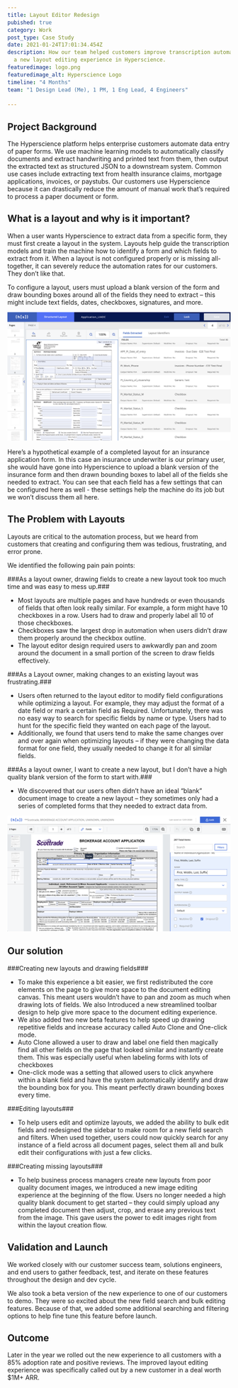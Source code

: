 ```yaml
---
title: Layout Editor Redesign
pubished: true
category: Work
post_type: Case Study
date: 2021-01-24T17:01:34.454Z
description: How our team helped customers improve transcription automation with
  a new layout editing experience in Hyperscience.
featuredimage: logo.png
featuredimage_alt: Hyperscience Logo
timeline: "4 Months"
team: "1 Design Lead (Me), 1 PM, 1 Eng Lead, 4 Engineers"

---
```


## Project Background

The Hyperscience platform helps enterprise customers automate data entry of paper forms. We use machine learning models to automatically classify documents and extract handwriting and printed text from them, then output the extracted text as structured JSON to a downstream system. Common use cases include extracting text from health insurance claims, mortgage applications, invoices, or paystubs. Our customers use Hyperscience because it can drastically reduce the amount of manual work that’s required to process a paper document or form.

## What is a layout and why is it important?

When a user wants Hyperscience to extract data from a specific form, they must first create a layout in the system. Layouts help guide the transcription models and train the machine how to identify a form and which fields to extract from it. When a layout is not configured properly or is missing all-together, it can severely reduce the automation rates for our customers. They don’t like that. 

To configure a layout, users must upload a blank version of the form and draw bounding boxes around all of the fields they need to extract – this might include text fields, dates, checkboxes, signatures, and more.

![Original Layout Editor Design](screen-shot-2020-12-10-at-1.12.20-pm.png "The original Layout Editor design")


Here’s a hypothetical example of a completed layout for an insurance application form. In this case an insurance underwriter is our primary user, she would have gone into Hyperscience to upload a blank version of the insurance form and then drawn bounding boxes to label all of the fields she needed to extract. You can see that each field has a few settings that can be configured here as well - these settings help the machine do its job but we won’t discuss them all here.

## The Problem with Layouts

Layouts are critical to the automation process, but we heard from customers that creating and configuring them was tedious, frustrating, and error prone. 

We identified the following pain pain points:

###As a layout owner, drawing fields to create a new layout took too much time and was easy to mess up.###

   * Most layouts are multiple pages and have hundreds or even thousands of fields that often look really similar. For example, a form might have 10 checkboxes in a row. Users had to draw and properly label all 10 of those checkboxes.
   * Checkboxes saw the largest drop in automation when users didn’t draw them properly around the checkbox outline.
   * The layout editor design required users to awkwardly pan and zoom around the document in a small portion of the screen to draw fields effectively. 

###As a Layout owner, making changes to an existing layout was frustrating.###
   * Users often returned to the layout editor to modify field configurations while optimizing a layout. For example, they may adjust the format of a date field or mark a certain field as Required. Unfortunately, there was no easy way to search for specific fields by name or type. Users had to hunt for the specific field they wanted on each page of the layout.
   * Additionally, we found that users tend to make the same changes over and over again when optimizing layouts – if they were changing the data format for one field, they usually needed to change it for all similar fields.

###As a layout owner, I want to create a new layout, but I don’t have a high quality blank version of the form to start with.###
   * We discovered that our users often didn’t have an ideal “blank” document image to create a new layout – they sometimes only had a series of completed forms that they needed to extract data from. 

![](screen-shot-2021-01-20-at-11.21.15-pm.png)

## Our solution

###Creating new layouts and drawing fields###
   * To make this experience a bit easier, we first redistributed the core elements on the page to give more space to the document editing canvas. This meant users wouldn’t have to pan and zoom as much when drawing lots of fields. We also Introduced a new streamlined toolbar design to help give more space to the document editing experience. 
   * We also added two new beta features to help speed up drawing repetitive fields and increase accuracy called Auto Clone and One-click mode.
   * Auto Clone allowed a user to draw and label one field then magically find all other fields on the page that looked similar and instantly create them. This was especially useful when labeling forms with lots of checkboxes
   * One-click mode was a setting that allowed users to click anywhere within a blank field and have the system automatically identify and draw the bounding box for you. This meant perfectly drawn bounding boxes every time.  

###Editing layouts###
   * To help users edit and optimize layouts, we added the ability to bulk edit fields and redesigned the sidebar to make room for a new field search and filters. When used together, users could now quickly search for any instance of a field across all document pages, select them all and bulk edit their configurations with just a few clicks.

###Creating missing layouts###
   * To help business process managers create new layouts from poor quality document images, we introduced a new image editing experience at the beginning of the flow. Users no longer needed a high quality blank document to get started – they could simply upload any completed document then adjust, crop, and erase any previous text from the image. This gave users the power to edit images right from within the layout creation flow.

## Validation and Launch

We worked closely with our customer success team, solutions engineers, and end users to gather feedback, test, and iterate on these features throughout the design and dev cycle. 

We also took a beta version of the new experience to one of our customers to demo. They were so excited about the new field search and bulk editing features. Because of that, we added some additional searching and filtering options to help fine tune this feature before launch.

## Outcome

Later in the year we rolled out the new experience to all customers with a 85% adoption rate and positive reviews. The improved layout editing experience was specifically called out by a new customer in a deal worth $1M+ ARR.
